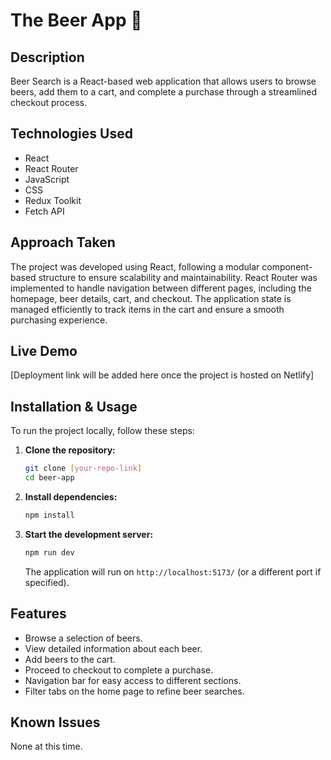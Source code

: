 # The Beer App 🍻  

## Description  
Beer Search is a React-based web application that allows users to browse beers, add them to a cart, and complete a purchase through a streamlined checkout process.  

## Technologies Used  
- React  
- React Router  
- JavaScript  
- CSS  
- Redux Toolkit
- Fetch API

## Approach Taken  
The project was developed using React, following a modular component-based structure to ensure scalability and maintainability. React Router was implemented to handle navigation between different pages, including the homepage, beer details, cart, and checkout. The application state is managed efficiently to track items in the cart and ensure a smooth purchasing experience.  

## Live Demo  
[Deployment link will be added here once the project is hosted on Netlify]  

## Installation & Usage  
To run the project locally, follow these steps:  

1. **Clone the repository:**  
   ```bash
   git clone [your-repo-link]
   cd beer-app
   ```  

2. **Install dependencies:**  
   ```bash
   npm install
   ```  

3. **Start the development server:**  
   ```bash
   npm run dev
   ```  
   The application will run on `http://localhost:5173/` (or a different port if specified).  

## Features  
- Browse a selection of beers.  
- View detailed information about each beer.  
- Add beers to the cart.  
- Proceed to checkout to complete a purchase.  
- Navigation bar for easy access to different sections.  
- Filter tabs on the home page to refine beer searches.  

## Known Issues  
None at this time.  
